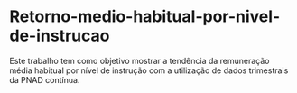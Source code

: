 # Retorno-medio-habitual-por-nivel-de-instrucao
Este trabalho tem como objetivo mostrar a tendência da remuneração média habitual por nível de instrução com a utilização de dados trimestrais da PNAD contínua.
